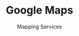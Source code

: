 ---
slug: google-maps
title: Google Maps
subtitle: Mapping Services
provider: google
aliases:
    - /ethical-alternatives-to-google-maps/
---